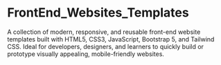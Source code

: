 # FrontEnd_Websites_Templates
A collection of modern, responsive, and reusable front-end website templates built with HTML5, CSS3, JavaScript, Bootstrap 5, and Tailwind CSS. Ideal for developers, designers, and learners to quickly build or prototype visually appealing, mobile-friendly websites.
